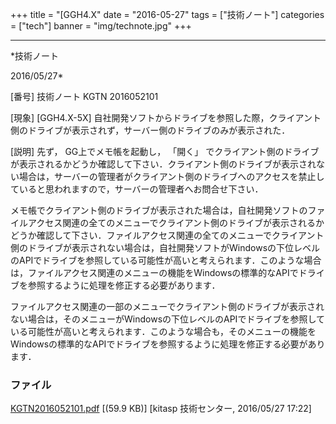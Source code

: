 ﻿+++
title = "[GGH4.X"
date = "2016-05-27"
tags = ["技術ノート"]
categories = ["tech"]
banner = "img/technote.jpg"
+++

-----------------------------------------------------------------------------------------------------------------------------

*技術ノート

2016/05/27*


[番号]
技術ノート KGTN 2016052101

[現象]
[GGH4.X-5X]
自社開発ソフトからドライブを参照した際，クライアント側のドライブが表示されず，サーバー側のドライブのみが表示された．

[説明]
先ず， GG上でメモ帳を起動し， 「開く」
でクライアント側のドライブが表示されるかどうか確認して下さい．クライアント側のドライブが表示されない場合は，サーバーの管理者がクライアント側のドライブへのアクセスを禁止していると思われますので，サーバーの管理者へお問合せ下さい．

メモ帳でクライアント側のドライブが表示された場合は，自社開発ソフトのファイルアクセス関連の全てのメニューでクライアント側のドライブが表示されるかどうか確認して下さい．ファイルアクセス関連の全てのメニューでクライアント側のドライブが表示されない場合は，自社開発ソフトがWindowsの下位レベルのAPIでドライブを参照している可能性が高いと考えられます．このような場合は，ファイルアクセス関連のメニューの機能をWindowsの標準的なAPIでドライブを参照するように処理を修正する必要があります．

ファイルアクセス関連の一部のメニューでクライアント側のドライブが表示されない場合は，そのメニューがWindowsの下位レベルのAPIでドライブを参照している可能性が高いと考えられます．このような場合も，そのメニューの機能をWindowsの標準的なAPIでドライブを参照するように処理を修正する必要があります．


### ファイル

 
 


[KGTN2016052101.pdf](http://techreport.kitasp.net/attachments/download/2620/KGTN2016052101.pdf)
 [(59.9 KB)] [kitasp 技術センター, 2016/05/27
17:22]


 


 

